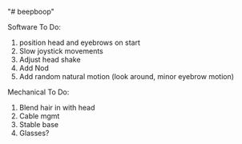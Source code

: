 "# beepboop" 

Software To Do:
1. position head and eyebrows on start
2. Slow joystick movements
3. Adjust head shake
4. Add Nod
5. Add random natural motion (look around, minor eyebrow motion)

Mechanical To Do:
1. Blend hair in with head
2. Cable mgmt
3. Stable base
4. Glasses?
